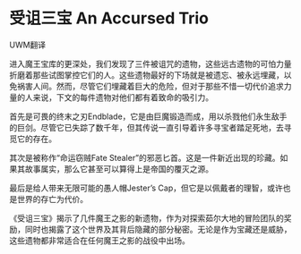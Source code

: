 # 受诅三宝 An Accursed Trio

UWM翻译

进入魔王宝库的更深处，我们发现了三件被诅咒的遗物，这些远古遗物的可怕力量折磨着那些试图掌控它们的人。这些遗物最好的下场就是被遗忘、被永远埋藏，以免祸害人间。然而，尽管它们埋藏着巨大的危险，但对于那些不惜一切代价追求力量的人来说，下文的每件遗物对他们都有着致命的吸引力。

首先是可畏的终末之刃Endblade，它是由巨魔锻造而成，用以杀戮他们永生敌手的巨剑。尽管它已失踪了数千年，但其传说一直引导着许多寻宝者踏足死地，去寻觅它的存在。

其次是被称作“命运窃贼Fate
Stealer”的邪恶匕首。这是一件新近出现的珍藏。如果其故事属实，那么它甚至可以算得上是帝国的覆灭之源。

最后是给人带来无限可能的愚人帽Jester’s
Cap，但它是以佩戴者的理智，或许也是世界的存亡为代价。

《受诅三宝》揭示了几件魔王之影的新遗物，作为对探索茹尔大地的冒险团队的奖励，同时也揭露了这个世界及其背后隐藏的部分秘密。无论是作为宝藏还是威胁，这些遗物都非常适合在任何魔王之影的战役中出场。

 
